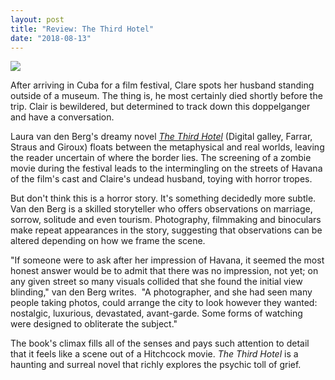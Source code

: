 ```yaml
---
layout: post
title: "Review: The Third Hotel"
date: "2018-08-13"
---
```


![](images/51M-JWBz76L-1-128x200.jpg)

After arriving in Cuba for a film festival, Clare spots her husband standing outside of a museum. The thing is, he most certainly died shortly before the trip. Clair is bewildered, but determined to track down this doppelganger and have a conversation. 

Laura van den Berg's dreamy novel [_The Third Hotel_](https://amzn.to/2B4m0pp) (Digital galley, Farrar, Straus and Giroux) floats between the metaphysical and real worlds, leaving the reader uncertain of where the border lies. The screening of a zombie movie during the festival leads to the intermingling on the streets of Havana of the film's cast and Claire's undead husband, toying with horror tropes.

But don't think this is a horror story. It's something decidedly more subtle. Van den Berg is a skilled storyteller who offers observations on marriage, sorrow, solitude and even tourism. Photography, filmmaking and binoculars make repeat appearances in the story, suggesting that observations can be altered depending on how we frame the scene. 

"If someone were to ask after her impression of Havana, it seemed the most honest answer would be to admit that there was no impression, not yet; on any given street so many visuals collided that she found the initial view blinding," van den Berg writes.  "A photographer, and she had seen many people taking photos, could arrange the city to look however they wanted: nostalgic, luxurious, devastated, avant-garde. Some forms of watching were designed to obliterate the subject."

The book's climax fills all of the senses and pays such attention to detail that it feels like a scene out of a Hitchcock movie. _The Third Hotel_ is a haunting and surreal novel that richly explores the psychic toll of grief.
